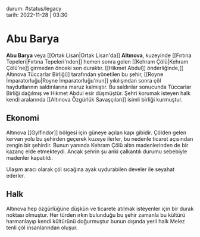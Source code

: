 durum: #status/legacy   
tarih: 2022-11-28 | 03:30
# Abu Barya
**Abu Barya** veya [[Ortak Lisan|Ortak Lisan'da]] **Altınova**, kuzeyinde [[Fırtına Tepeleri|Fırtına Tepeleri'nden]] hemen sonra gelen [[Kehram Çölü|Kehram Çölü'ne]] girmeden önceki son duraktır. [[Hikmet Abdul]] önderliğinde,[[ Altınova Tüccarlar Birliği]] tarafından yönetilen bu şehir, [[Royne İmparatorluğu|Royne İmparatorluğu'nun]] yıkılışından sonra çöl haydutlarının saldırılarına maruz kalmıştır. Bu saldırılar sonucunda Tüccarlar Birliği dağılmış ve Hikmet Abdul esir düşmüştür. Şehri korumak isteyen halk kendi aralarında [[Altınova Özgürlük Savaşçıları]] isimli birliği kurmuştur. 
## Ekonomi
Altınova [[Gylfindor]] bölgesi için güneye açılan kapı gibidir. Çölden gelen kervan yolu bu şehirden geçerek kuzeye ilerler, bu nedenle ticaret açısından zengin bir şehirdir. Bunun yanında Kehram Çölü altın madenlerinden de bir kazanç elde etmekteydi. Ancak şehrin şu anki çalkantılı durumu sebebiyle madenler kapatıldı.

Ulaşım aracı olarak çöl sıcağına ayak uydurabilen develer ile seyahat ederler.
## Halk
Altınova hep özgürlüğüne düşkün ve ticarete atılmak isteyenler için bir durak noktası olmuştur. Her türden ırkın bulunduğu bu şehir zamanla bu kültürü harmanlayıp kendi kültürünü doğurmuştur bunun dışında yerli halk Melez tenli çöl insanlarından oluşur.